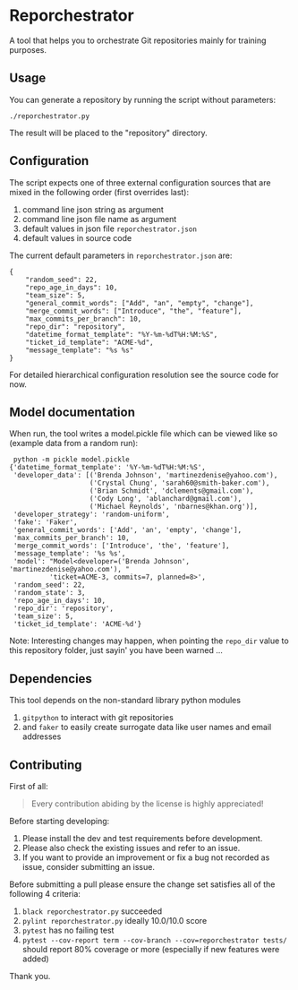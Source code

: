 # Reporchestrator

A tool that helps you to orchestrate Git repositories mainly for training purposes.

## Usage

You can generate a repository by running the script without parameters:

```
./reporchestrator.py
```

The result will be placed to the "repository" directory.

## Configuration

The script expects one of three external configuration sources
that are mixed in the following order (first overrides last):

1. command line json string as argument
2. command line json file name as argument
3. default values in json file `reporchestrator.json`
4. default values in source code

The current default parameters in `reporchestrator.json` are:

```
{
    "random_seed": 22,
    "repo_age_in_days": 10,
    "team_size": 5,
    "general_commit_words": ["Add", "an", "empty", "change"],
    "merge_commit_words": ["Introduce", "the", "feature"],
    "max_commits_per_branch": 10,
    "repo_dir": "repository",
    "datetime_format_template": "%Y-%m-%dT%H:%M:%S",
    "ticket_id_template": "ACME-%d",
    "message_template": "%s %s"
}
```

For detailed hierarchical configuration resolution see the 
source code for now.

## Model documentation

When run, the tool writes a model.pickle file which can be
viewed like so (example data from a random run):
```
 python -m pickle model.pickle 
{'datetime_format_template': '%Y-%m-%dT%H:%M:%S',
 'developer_data': [('Brenda Johnson', 'martinezdenise@yahoo.com'),
                    ('Crystal Chung', 'sarah60@smith-baker.com'),
                    ('Brian Schmidt', 'dclements@gmail.com'),
                    ('Cody Long', 'ablanchard@gmail.com'),
                    ('Michael Reynolds', 'nbarnes@khan.org')],
 'developer_strategy': 'random-uniform',
 'fake': 'Faker',
 'general_commit_words': ['Add', 'an', 'empty', 'change'],
 'max_commits_per_branch': 10,
 'merge_commit_words': ['Introduce', 'the', 'feature'],
 'message_template': '%s %s',
 'model': "Model<developer=('Brenda Johnson', 'martinezdenise@yahoo.com'), "
          'ticket=ACME-3, commits=7, planned=8>',
 'random_seed': 22,
 'random_state': 3,
 'repo_age_in_days': 10,
 'repo_dir': 'repository',
 'team_size': 5,
 'ticket_id_template': 'ACME-%d'}
```

Note: Interesting changes may happen, when pointing the `repo_dir` 
value to this repository folder, just sayin' you have been warned ... 

## Dependencies

This tool depends on the non-standard library python modules 

1. `gitpython` to interact with git repositories 
2. and `faker` to easily create surrogate data like user names and email addresses 

## Contributing

First of all: 
>Every contribution abiding by the license is highly appreciated!

Before starting developing:

1. Please install the dev and test requirements before development.
2. Please also check the existing issues and refer to an issue.
3. If you want to provide an improvement or fix a bug not recorded as issue, consider submitting an issue.

Before submitting a pull please ensure the change set 
satisfies all of the following 4 criteria:

1. `black reporchestrator.py` succeeded
2. `pylint reporchestrator.py` ideally 10.0/10.0 score
3. `pytest` has no failing test
4. `pytest --cov-report term --cov-branch --cov=reporchestrator tests/` should report 80% coverage or more (especially if new features were added)

Thank you.

